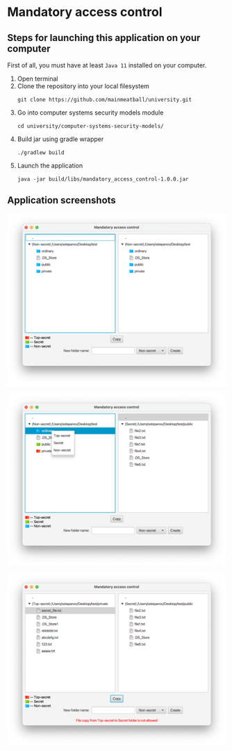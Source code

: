 # Mandatory access control

## Steps for launching this application on your computer

First of all, you must have at least `Java 11` installed on your computer.

1. Open terminal
2. Clone the repository into your local filesystem 
    ```shell script
    git clone https://github.com/mainmeatball/university.git
    ```
3. Go into computer systems security models module
    ```shell script
    cd university/computer-systems-security-models/
    ```
4. Build jar using gradle wrapper
    ```shell script
    ./gradlew build
    ```
5. Launch the application
    ```shell script
    java -jar build/libs/mandatory_access_control-1.0.0.jar
    ```
   
## Application screenshots

![Initial state](../../../../../../demo/pics/lab4_init.png)

![Mark folders with colors](../../../../../../demo/pics/lab4_color.png)

![Not allowed copy](../../../../../../demo/pics/lab4_copy.png)

